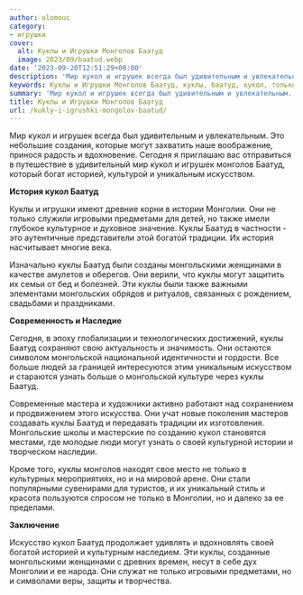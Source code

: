 ```yaml
---
author: olomouc
category:
- игрушки
cover:
  alt: Куклы и Игрушки Монголов Баатуд
  image: 2023/09/baatud.webp
date: '2023-09-20T12:51:29+00:00'
description: 'Мир кукол и игрушек всегда был удивительным и увлекательным. Это небольшие создания, которые могут захватить наше воображение, принося радость и...'
keywords: Куклы и Игрушки Монголов Баатуд, куклы, баатуд, кукол, только, могут, монголии, мир, игрушек, это, сегодня, монголов, историей, уникальным, искусством, история
summary: 'Мир кукол и игрушек всегда был удивительным и увлекательным. Это небольшие создания, которые могут захватить наше воображение, принося радость и...'
title: Куклы и Игрушки Монголов Баатуд
url: /kukly-i-igrushki-mongolov-baatud/
---
```


Мир кукол и игрушек всегда был удивительным и увлекательным. Это небольшие создания, которые могут захватить наше воображение, принося радость и вдохновение. Сегодня я приглашаю вас отправиться в путешествие в удивительный мир кукол и игрушек монголов Баатуд, который богат историей, культурой и уникальным искусством.

**История кукол Баатуд**

Куклы и игрушки имеют древние корни в истории Монголии. Они не только служили игровыми предметами для детей, но также имели глубокое культурное и духовное значение. Куклы Баатуд в частности \- это аутентичные представители этой богатой традиции. Их история насчитывает многие века.

Изначально куклы Баатуд были созданы монгольскими женщинами в качестве амулетов и оберегов. Они верили, что куклы могут защитить их семьи от бед и болезней. Эти куклы были также важными элементами монгольских обрядов и ритуалов, связанных с рождением, свадьбами и праздниками.

**Современность и Наследие**

Сегодня, в эпоху глобализации и технологических достижений, куклы Баатуд сохраняют свою актуальность и значимость. Они остаются символом монгольской национальной идентичности и гордости. Все больше людей за границей интересуются этим уникальным искусством и стараются узнать больше о монгольской культуре через куклы Баатуд.

Современные мастера и художники активно работают над сохранением и продвижением этого искусства. Они учат новые поколения мастеров создавать куклы Баатуд и передавать традиции их изготовления. Монгольские школы и мастерские по созданию кукол становятся местами, где молодые люди могут узнать о своей культурной истории и творческом наследии.

Кроме того, куклы монголов находят свое место не только в культурных мероприятиях, но и на мировой арене. Они стали популярными сувенирами для туристов, и их уникальный стиль и красота пользуются спросом не только в Монголии, но и далеко за ее пределами.

**Заключение**

Искусство кукол Баатуд продолжает удивлять и вдохновлять своей богатой историей и культурным наследием. Эти куклы, созданные монгольскими женщинами с древних времен, несут в себе дух Монголии и ее народа. Они служат не только игровыми предметами, но и символами веры, защиты и творчества.